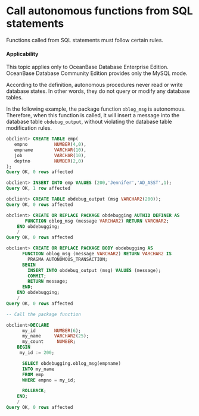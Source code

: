 Call autonomous functions from SQL statements
=================================

Functions called from SQL statements must follow certain rules.

  <main id="notice" >
    <h4>Applicability</h4>
    <p>This topic applies only to OceanBase Database Enterprise Edition. OceanBase Database Community Edition provides only the MySQL mode. </p>
  </main>

According to the definition, autonomous procedures never read or write database states. In other words, they do not query or modify any database tables.

In the following example, the package function `oblog_msg` is autonomous. Therefore, when this function is called, it will insert a message into the database table `obdebug_output`, without violating the database table modification rules.

```sql
obclient> CREATE TABLE emp(  
   empno          NUMBER(4,0),  
   empname        VARCHAR(10),  
   job            VARCHAR(10),     
   deptno         NUMBER(2,0)   
);
Query OK, 0 rows affected

obclient> INSERT INTO emp VALUES (200,'Jennifer','AD_ASST',1);
Query OK, 1 row affected

obclient> CREATE TABLE obdebug_output (msg VARCHAR2(200));
Query OK, 0 rows affected

obclient> CREATE OR REPLACE PACKAGE obdebugging AUTHID DEFINER AS
       FUNCTION oblog_msg (message VARCHAR2) RETURN VARCHAR2;
    END obdebugging;
    /
Query OK, 0 rows affected

obclient> CREATE OR REPLACE PACKAGE BODY obdebugging AS
      FUNCTION oblog_msg (message VARCHAR2) RETURN VARCHAR2 IS
        PRAGMA AUTONOMOUS_TRANSACTION;
      BEGIN
        INSERT INTO obdebug_output (msg) VALUES (message);
        COMMIT;
        RETURN message;
      END;
    END obdebugging;
    /
Query OK, 0 rows affected

-- Call the package function

obclient>DECLARE
      my_id       NUMBER(6);
      my_name     VARCHAR2(25);
      my_count     NUMBER;
    BEGIN
     my_id := 200;

      SELECT obdebugging.oblog_msg(empname)
      INTO my_name
      FROM emp
      WHERE empno = my_id;

      ROLLBACK;
    END;
    /
Query OK, 0 rows affected
```


